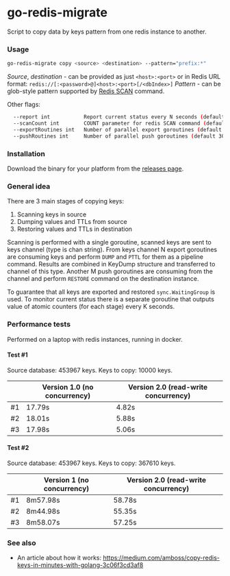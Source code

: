 # go-redis-migrate

Script to copy data by keys pattern from one redis instance to another.

### Usage

```bash
go-redis-migrate copy <source> <destination> --pattern="prefix:*"
```

*Source*, *destination* - can be provided as just `<host>:<port>` or in Redis URL format: `redis://[:<password>@]<host>:<port>[/<dbIndex>]` 
*Pattern* - can be glob-style pattern supported by [Redis SCAN](https://redis.io/commands/scan) command.

Other flags:
```bash
  --report int           Report current status every N seconds (default 1)
  --scanCount int        COUNT parameter for redis SCAN command (default 100)
  --exportRoutines int   Number of parallel export goroutines (default 30)
  --pushRoutines int     Number of parallel push goroutines (default 30)
```

### Installation

Download the binary for your platform from the [releases page](https://github.com/leonardobiffi/go-redis-migrate/releases).

### General idea

There are 3 main stages of copying keys:
1. Scanning keys in source
2. Dumping values and TTLs from source
3. Restoring values and TTLs in destination

Scanning is performed with a single goroutine, scanned keys are sent to keys channel (type is chan string). From keys 
channel N export goroutines are consuming keys and perform `DUMP` and `PTTL` for them as a pipeline command. Results
are combined in KeyDump structure and transferred to channel of this type. Another M push goroutines are consuming from 
the channel and perform `RESTORE` command on the destination instance.

To guarantee that all keys are exported and restored `sync.WaitingGroup` is used. To monitor current status there is a
separate goroutine that outputs value of atomic counters (for each stage) every K seconds. 

### Performance tests

Performed on a laptop with redis instances, running in docker.

#### Test #1
Source database: 453967 keys.
Keys to copy:     10000 keys.

|    | Version 1.0 (no concurrency) | Version 2.0 (read-write concurrency) |
|----|------------------------------|--------------------------------------|
| #1 |                       17.79s |                                4.82s |
| #2 |                       18.01s |                                5.88s |
| #3 |                       17.98s |                                5.06s |

#### Test #2
Source database: 453967 keys.
Keys to copy:    367610 keys.

|    | Version 1 (no concurrency) | Version 2.0 (read-write concurrency) |
|----|----------------------------|--------------------------------------|
| #1 |                   8m57.98s |                               58.78s |
| #2 |                   8m44.98s |                               55.35s |
| #3 |                   8m58.07s |                               57.25s |


### See also
- An article about how it works: https://medium.com/amboss/copy-redis-keys-in-minutes-with-golang-3c06f3cd3af8
